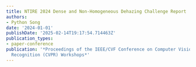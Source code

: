 ```yaml
---
title: NTIRE 2024 Dense and Non-Homogeneous Dehazing Challenge Report
authors:
- Python Song
date: '2024-01-01'
publishDate: '2025-02-14T19:17:54.714463Z'
publication_types:
- paper-conference
publication: '*Proceedings of the IEEE/CVF Conference on Computer Vision and Pattern
  Recognition (CVPR) Workshops*'
---
```

